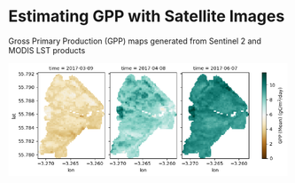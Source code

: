 # Estimating GPP with Satellite Images
Gross Primary Production (GPP) maps generated from Sentinel 2 and MODIS LST products 

![Alternate image text](https://github.com/edd3x/peatland_monitoring/blob/main/maps/gpp_predicts1.png)

